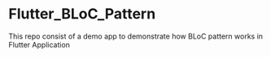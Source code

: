 # Flutter_BLoC_Pattern
This repo consist of a demo app to demonstrate how BLoC pattern works in Flutter Application
